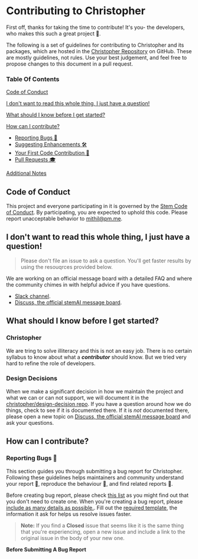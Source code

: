 # Contributing to Christopher

First off, thanks for taking the time to contribute! It's you- the developers, who makes this such a great project 🙏.

The following is a set of guidelines for contributing to Christopher and its packages, which are hosted in the [Christopher Repository](https://github.com/stemAI/Christopher) on GitHub. These are mostly guidelines, not rules. Use your best judgement, and feel free to propose changes to this document in a pull request.

### Table Of Contents

[Code of Conduct]()

[I don't want to read this whole thing, I just have a question!]()

[What should I know before I get started?]()

[How can I contribute?]()
- [Reporting Bugs 👾]()
- [Suggesting Enhancements 🛠]()
- [Your First Code Contribution :baby:]()
- [Pull Requests :mortar_board:]()

[Additional Notes]()

## Code of Conduct

This project and everyone participating in it is governed by the [Stem Code of Conduct](). By participating, you are expected to uphold this code. Please report unacceptable behavior to [mithil@pm.me]().

## I don't want to read this whole thing, I just have a question!

> Please don't file an issue to ask a question. You'll get faster results by using the resouqrces provided below.

We are working on an official message board with a detailed FAQ and where the community chimes in with helpful advice if you have questions.
- [Slack channel]().
- [Discuss, the official stemAI message board]().

## What should I know before I get started?

### Christopher
We are tring to solve illiteracy and this is not an easy job. There is no certain syllabus to know about what a **_contributor_** should know. But we tried very hard to refine the role of developers. 

### Design Decisions
When we make a significant decision in how we maintain the project and what we can or can not support, we will document it in the [christopher/design-decision repo](). If you have a question around how we do things, check to see if it is documented there. If it is _not_ documented there, please open a new topic on [Discuss, the official stemAI message board]() and ask your questions.

## How can I contribute?

### Reporting Bugs 👾
This section guides you through submitting a bug report for Christopher. Following these guidelines helps maintainers and community understand your report :pencil:, reproduce the behaviour :construction:, and find related reports :mag_right:.

Before creating bug report, please check [this list]() as you might find out that you don't need to create one. When you're creating a bug report, please [include as many details as possible.](). Fill out the [required template](Christopher/.github/ISSUE_TEMPLATE/bug_report.md), the information it ask for helps us resolve issues faster.
> **Note:** If you find a **Closed** issue that seems like it is the same thing that you're experiencing, open a new issue and include a link to the original issue in the body of your new one.

**Before Submitting A Bug Report**

















